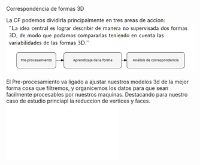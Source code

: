 Correspondencia de formas 3D

La CF podemos dividirla principalmente en tres areas de accion:
![Pipeline Shape Correspondence](/pics/pipe1.png)


El Pre-procesamiento va ligado a ajustar nuestros modelos 3d de la mejor forma cosa que filtremos, y organicemos los datos para que sean facilmente procesables por nuestros maquinas.
    Destacando para nuestro caso de estudio princiapl la reduccion de vertices y faces.
    ![Decimación de Vértices y Caras](/pic/prepro.pgn)
    